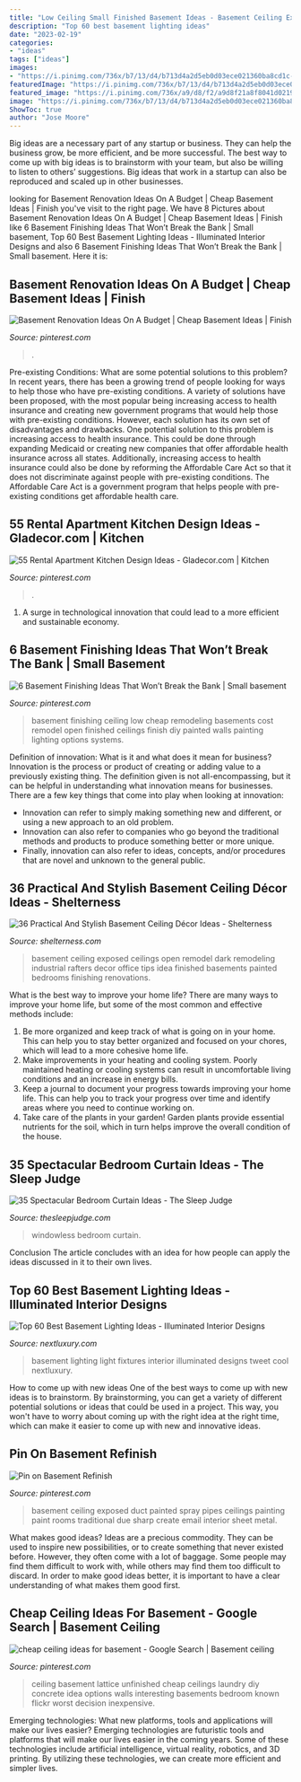 ```yaml
---
title: "Low Ceiling Small Finished Basement Ideas - Basement Ceiling Exposed Ceilings Open Remodel Dark Remodeling Industrial Rafters Decor Office Tips Idea Finished Basements Painted Bedrooms Finishing Renovations"
description: "Top 60 best basement lighting ideas"
date: "2023-02-19"
categories:
- "ideas"
tags: ["ideas"]
images:
- "https://i.pinimg.com/736x/b7/13/d4/b713d4a2d5eb0d03ece021360ba8cd1c--cheap-basement-ceiling-ideas-unfinished-basement-ceiling.jpg"
featuredImage: "https://i.pinimg.com/736x/b7/13/d4/b713d4a2d5eb0d03ece021360ba8cd1c--cheap-basement-ceiling-ideas-unfinished-basement-ceiling.jpg"
featured_image: "https://i.pinimg.com/736x/a9/d8/f2/a9d8f21a8f8041d02197ad046b52a201--exposed-basement-ceiling-basement-ceilings.jpg"
image: "https://i.pinimg.com/736x/b7/13/d4/b713d4a2d5eb0d03ece021360ba8cd1c--cheap-basement-ceiling-ideas-unfinished-basement-ceiling.jpg"
ShowToc: true
author: "Jose Moore"
---
```



Big ideas are a necessary part of any startup or business. They can help the business grow, be more efficient, and be more successful. The best way to come up with big ideas is to brainstorm with your team, but also be willing to listen to others’ suggestions. Big ideas that work in a startup can also be reproduced and scaled up in other businesses.

	

		
looking for Basement Renovation Ideas On A Budget | Cheap Basement Ideas | Finish you've visit to the right page. We have 8 Pictures about Basement Renovation Ideas On A Budget | Cheap Basement Ideas | Finish like 6 Basement Finishing Ideas That Won’t Break the Bank | Small basement, Top 60 Best Basement Lighting Ideas - Illuminated Interior Designs and also 6 Basement Finishing Ideas That Won’t Break the Bank | Small basement. Here it is:
		
    
## Basement Renovation Ideas On A Budget | Cheap Basement Ideas | Finish

<img loading=lazy src="https://i.pinimg.com/736x/74/56/9e/74569e444b3caecc30e00d60f98d3834.jpg" onerror="this.onerror=null;this.src='https://tse2.mm.bing.net/th?id=OIP.85pZSC1fFTqNWtKw_Yk-8QHaNL&amp;pid=15.1';" alt="Basement Renovation Ideas On A Budget | Cheap Basement Ideas | Finish">

_Source: pinterest.com_

>. 

	

Pre-existing Conditions: What are some potential solutions to this problem?
In recent years, there has been a growing trend of people looking for ways to help those who have pre-existing conditions. A variety of solutions have been proposed, with the most popular being increasing access to health insurance and creating new government programs that would help those with pre-existing conditions. However, each solution has its own set of disadvantages and drawbacks. One potential solution to this problem is increasing access to health insurance. This could be done through expanding Medicaid or creating new companies that offer affordable health insurance across all states. Additionally, increasing access to health insurance could also be done by reforming the Affordable Care Act so that it does not discriminate against people with pre-existing conditions. The Affordable Care Act is a government program that helps people with pre-existing conditions get affordable health care.

    
## 55 Rental Apartment Kitchen Design Ideas - Gladecor.com | Kitchen

<img loading=lazy src="https://i.pinimg.com/736x/50/6d/bc/506dbcf11f817c47fd5ed6c299d6e8d2.jpg" onerror="this.onerror=null;this.src='https://tse2.mm.bing.net/th?id=OIP.wWq_lwd9Ob39ExayJpsyUQHaKx&amp;pid=15.1';" alt="55 Rental Apartment Kitchen Design Ideas - Gladecor.com | Kitchen">

_Source: pinterest.com_

>. 

	

1. A surge in technological innovation that could lead to a more efficient and sustainable economy. 

    
## 6 Basement Finishing Ideas That Won’t Break The Bank | Small Basement

<img loading=lazy src="https://i.pinimg.com/736x/01/a3/85/01a3859337adf74f765e77a7ebf7c098.jpg" onerror="this.onerror=null;this.src='https://tse2.mm.bing.net/th?id=OIP.bsWlV0dXFF4OQmh_L4y2qwHaFQ&amp;pid=15.1';" alt="6 Basement Finishing Ideas That Won’t Break the Bank | Small basement">

_Source: pinterest.com_

>basement finishing ceiling low cheap remodeling basements cost remodel open finished ceilings finish diy painted walls painting lighting options systems. 

	

Definition of innovation: What is it and what does it mean for business?
Innovation is the process or product of creating or adding value to a previously existing thing. The definition given is not all-encompassing, but it can be helpful in understanding what innovation means for businesses. 
There are a few key things that come into play when looking at innovation: 
- Innovation can refer to simply making something new and different, or using a new approach to an old problem. 
- Innovation can also refer to companies who go beyond the traditional methods and products to produce something better or more unique. 
- Finally, innovation can also refer to ideas, concepts, and/or procedures that are novel and unknown to the general public.

    
## 36 Practical And Stylish Basement Ceiling Décor Ideas - Shelterness

<img loading=lazy src="https://i.shelterness.com/2016/05/28-open-exposed-dark-basement-ceiling.jpg" onerror="this.onerror=null;this.src='https://tse2.mm.bing.net/th?id=OIP.O6atFRN4q5bPyrAgi8WOogHaHa&amp;pid=15.1';" alt="36 Practical And Stylish Basement Ceiling Décor Ideas - Shelterness">

_Source: shelterness.com_

>basement ceiling exposed ceilings open remodel dark remodeling industrial rafters decor office tips idea finished basements painted bedrooms finishing renovations. 

	

What is the best way to improve your home life?
There are many ways to improve your home life, but some of the most common and effective methods include: 
1. Be more organized and keep track of what is going on in your home. This can help you to stay better organized and focused on your chores, which will lead to a more cohesive home life. 
2. Make improvements in your heating and cooling system. Poorly maintained heating or cooling systems can result in uncomfortable living conditions and an increase in energy bills. 
3. Keep a journal to document your progress towards improving your home life. This can help you to track your progress over time and identify areas where you need to continue working on. 
4. Take care of the plants in your garden! Garden plants provide essential nutrients for the soil, which in turn helps improve the overall condition of the house.

    
## 35 Spectacular Bedroom Curtain Ideas - The Sleep Judge

<img loading=lazy src="https://www.thesleepjudge.com/wp-content/uploads/2017/08/Windowless.jpg" onerror="this.onerror=null;this.src='https://tse1.mm.bing.net/th?id=OIP.ty0t1gygHwpGg0kguIgDLAHaLH&amp;pid=15.1';" alt="35 Spectacular Bedroom Curtain Ideas - The Sleep Judge">

_Source: thesleepjudge.com_

>windowless bedroom curtain. 

	

Conclusion
The article concludes with an idea for how people can apply the ideas discussed in it to their own lives.

    
## Top 60 Best Basement Lighting Ideas - Illuminated Interior Designs

<img loading=lazy src="http://nextluxury.com/wp-content/uploads/light-fixtures-for-basement.jpg" onerror="this.onerror=null;this.src='https://tse3.mm.bing.net/th?id=OIP.fDjYa80fF_1fLI454ecjiAHaE8&amp;pid=15.1';" alt="Top 60 Best Basement Lighting Ideas - Illuminated Interior Designs">

_Source: nextluxury.com_

>basement lighting light fixtures interior illuminated designs tweet cool nextluxury. 

	

How to come up with new ideas
One of the best ways to come up with new ideas is to brainstorm. By brainstorming, you can get a variety of different potential solutions or ideas that could be used in a project. This way, you won't have to worry about coming up with the right idea at the right time, which can make it easier to come up with new and innovative ideas.

    
## Pin On Basement Refinish

<img loading=lazy src="https://i.pinimg.com/736x/a9/d8/f2/a9d8f21a8f8041d02197ad046b52a201--exposed-basement-ceiling-basement-ceilings.jpg" onerror="this.onerror=null;this.src='https://tse2.mm.bing.net/th?id=OIP.SU_tsEfev1tvOa8Dc_CJZwHaJ3&amp;pid=15.1';" alt="Pin on Basement Refinish">

_Source: pinterest.com_

>basement ceiling exposed duct painted spray pipes ceilings painting paint rooms traditional due sharp create email interior sheet metal. 

	

What makes good ideas?
Ideas are a precious commodity. They can be used to inspire new possibilities, or to create something that never existed before. However, they often come with a lot of baggage. Some people may find them difficult to work with, while others may find them too difficult to discard. In order to make good ideas better, it is important to have a clear understanding of what makes them good first.

    
## Cheap Ceiling Ideas For Basement - Google Search | Basement Ceiling

<img loading=lazy src="https://i.pinimg.com/736x/b7/13/d4/b713d4a2d5eb0d03ece021360ba8cd1c--cheap-basement-ceiling-ideas-unfinished-basement-ceiling.jpg" onerror="this.onerror=null;this.src='https://tse3.mm.bing.net/th?id=OIP.jBqGFJtx_L4w9iSI01p3lAHaFj&amp;pid=15.1';" alt="cheap ceiling ideas for basement - Google Search | Basement ceiling">

_Source: pinterest.com_

>ceiling basement lattice unfinished cheap ceilings laundry diy concrete idea options walls interesting basements bedroom known flickr worst decision inexpensive. 

	

Emerging technologies: What new platforms, tools and applications will make our lives easier?
Emerging technologies are futuristic tools and platforms that will make our lives easier in the coming years. Some of these technologies include artificial intelligence, virtual reality, robotics, and 3D printing. By utilizing these technologies, we can create more efficient and simpler lives.

